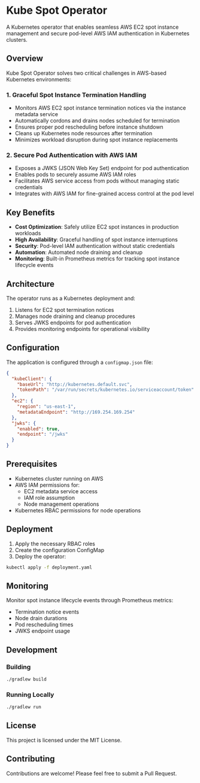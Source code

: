 # Kube Spot Operator

A Kubernetes operator that enables seamless AWS EC2 spot instance management and secure pod-level AWS IAM authentication in Kubernetes clusters.

## Overview

Kube Spot Operator solves two critical challenges in AWS-based Kubernetes environments:

### 1. Graceful Spot Instance Termination Handling
- Monitors AWS EC2 spot instance termination notices via the instance metadata service
- Automatically cordons and drains nodes scheduled for termination
- Ensures proper pod rescheduling before instance shutdown
- Cleans up Kubernetes node resources after termination
- Minimizes workload disruption during spot instance replacements

### 2. Secure Pod Authentication with AWS IAM
- Exposes a JWKS (JSON Web Key Set) endpoint for pod authentication
- Enables pods to securely assume AWS IAM roles
- Facilitates AWS service access from pods without managing static credentials
- Integrates with AWS IAM for fine-grained access control at the pod level

## Key Benefits

- **Cost Optimization**: Safely utilize EC2 spot instances in production workloads
- **High Availability**: Graceful handling of spot instance interruptions
- **Security**: Pod-level IAM authentication without static credentials
- **Automation**: Automated node draining and cleanup
- **Monitoring**: Built-in Prometheus metrics for tracking spot instance lifecycle events

## Architecture

The operator runs as a Kubernetes deployment and:
1. Listens for EC2 spot termination notices
2. Manages node draining and cleanup procedures
3. Serves JWKS endpoints for pod authentication
4. Provides monitoring endpoints for operational visibility

## Configuration

The application is configured through a `configmap.json` file:

```json
{
  "kubeClient": {
    "baseUrl": "http://kubernetes.default.svc",
    "tokenPath": "/var/run/secrets/kubernetes.io/serviceaccount/token"
  },
  "ec2": {
    "region": "us-east-1",
    "metadataEndpoint": "http://169.254.169.254"
  },
  "jwks": {
    "enabled": true,
    "endpoint": "/jwks"
  }
}
```

## Prerequisites

- Kubernetes cluster running on AWS
- AWS IAM permissions for:
  - EC2 metadata service access
  - IAM role assumption
  - Node management operations
- Kubernetes RBAC permissions for node operations

## Deployment

1. Apply the necessary RBAC roles
2. Create the configuration ConfigMap
3. Deploy the operator:
```bash
kubectl apply -f deployment.yaml
```

## Monitoring

Monitor spot instance lifecycle events through Prometheus metrics:
- Termination notice events
- Node drain durations
- Pod rescheduling times
- JWKS endpoint usage

## Development

### Building
```bash
./gradlew build
```

### Running Locally
```bash
./gradlew run
```

## License

This project is licensed under the MIT License.

## Contributing

Contributions are welcome! Please feel free to submit a Pull Request.
